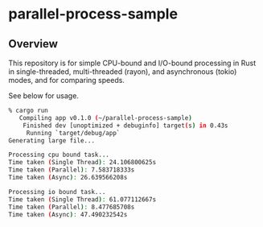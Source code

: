 # parallel-process-sample

## Overview

This repository is for simple CPU-bound and I/O-bound processing in Rust in single-threaded, multi-threaded (rayon), and asynchronous (tokio) modes, and for comparing speeds.

See below for usage.

```bash
% cargo run
   Compiling app v0.1.0 (~/parallel-process-sample)
    Finished dev [unoptimized + debuginfo] target(s) in 0.43s
     Running `target/debug/app`
Generating large file...

Processing cpu bound task...
Time taken (Single Thread): 24.106800625s
Time taken (Parallel): 7.583718333s
Time taken (Async): 26.639566208s

Processing io bound task...
Time taken (Single Thread): 61.077112667s
Time taken (Parallel): 8.477685708s
Time taken (Async): 47.490232542s
```
